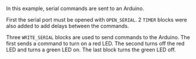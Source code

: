In this example, serial commands are sent to an Arduino.

First the serial port must be opened with `OPEN_SERIAL`. 2 `TIMER` blocks were also added to add delays between the commands.

Three `WRITE_SERIAL` blocks are used to send commands to the Arduino. The first sends a command to turn on a red LED. The second turns off the red LED and turns a green LED on. The last block turns the green LED off.
